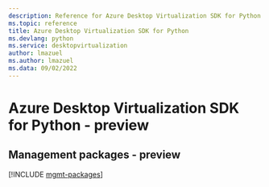 ```yaml
---
description: Reference for Azure Desktop Virtualization SDK for Python
ms.topic: reference
title: Azure Desktop Virtualization SDK for Python
ms.devlang: python
ms.service: desktopvirtualization
author: lmazuel
ms.author: lmazuel
ms.data: 09/02/2022
---
```

# Azure Desktop Virtualization SDK for Python - preview

## Management packages - preview
[!INCLUDE [mgmt-packages](desktop-virtualization-mgmt-index.md)]